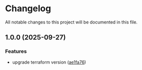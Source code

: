 # Changelog

All notable changes to this project will be documented in this file.

## 1.0.0 (2025-09-27)


### Features

* upgrade terraform version ([ae1fa76](https://github.com/RobertYoung/terraform-aws-static-site-s3-https/commit/ae1fa76629133f8ed08557afaa8008fca0cdc06a))
